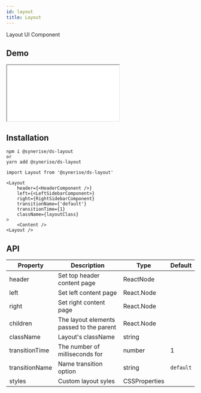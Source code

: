 ```yaml
---
id: layout
title: Layout
---
```


Layout UI Component

## Demo

<iframe src="/storybook-static/iframe.html?id=components-layout--default"></iframe>

## Installation

```
npm i @synerise/ds-layout
or
yarn add @synerise/ds-layout
```

```
import Layout from '@synerise/ds-layout'

<Layout
    header={<HeaderComponent />}
    left={<LeftSidebarComponent>}
    right={RightSidebarComponent}
    transitionName={'default'}
    transitionTime={1}
    className={layoutClass}
>
    <Content />
<Layout />
```

## API

| Property       | Description                              | Type          | Default   |
| -------------- | ---------------------------------------- | ------------- | --------- |
| header         | Set top header content page              | ReactNode     |           |
| left           | Set left content page                    | React.Node    |           |
| right          | Set right content page                   | React.Node    |           |
| children       | The layout elements passed to the parent | React.Node    |           |
| className      | Layout's className                       | string        |           |
| transitionTime | The number of milliseconds for           | number        | 1         |
| transitionName | Name transition option                   | string        | `default` |
| styles         | Custom layout syles                      | CSSProperties |           |
